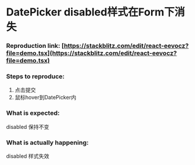 # DatePicker disabled样式在Form下消失

### Reproduction link: [https://stackblitz.com/edit/react-eevocz?file=demo.tsx](https://stackblitz.com/edit/react-eevocz?file=demo.tsx)

### Steps to reproduce:

1. 点击提交
2. 鼠标hover到DatePicker内

### What is expected:

disabled 保持不变

### What is actually happening:

disabled 样式失效

